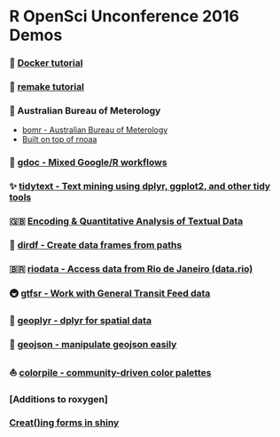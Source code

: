 # R OpenSci Unconference 2016 Demos

### 🐳 [Docker tutorial](https://github.com/ropenscilabs/r-docker-tutorial)

### 📒 [remake tutorial](https://github.com/ropenscilabs/remake-tutorial)

### 🐨 Australian Bureau of Meterology 

- [bomr - Australian Bureau of Meterology](https://github.com/tierneyn/bomr)
- [Built on top of rnoaa](https://github.com/hrbrmstr/rnoaa)

### 📄 [gdoc - Mixed Google/R workflows](https://github.com/ropenscilabs/gdoc)

### ✨ [tidytext - Text mining using dplyr, ggplot2, and other tidy tools](https://github.com/juliasilge/tidytext)

### 🇬🇧 [Encoding & Quantitative Analysis of Textual Data](https://github.com/kbenoit/quantedaData/tree/master/inst/extdata)

### 🚵 [dirdf - Create data frames from paths](https://github.com/ropenscilabs/dirdf)

### 🇧🇷 [riodata - Access data from Rio de Janeiro (data.rio)](https://github.com/ropenscilabs/riodata)

### 🚇 [gtfsr - Work with General Transit Feed data](https://github.com/ropenscilabs/gtfsr)

### 🗾 [geoplyr - dplyr for spatial data](https://github.com/ropenscilabs/geoplyr)

### 📍 [geojson - manipulate geojson easily](https://github.com/ropenscilabs/geojson)

### ⛵ [colorpile - community-driven color palettes](https://github.com/ropenscilabs/colorpile)

### [Additions to roxygen]

### [Creat()ing forms in shiny]()
